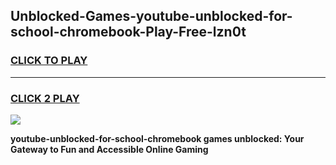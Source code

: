 
## Unblocked-Games-youtube-unblocked-for-school-chromebook-Play-Free-lzn0t
<h3>
<a href="https://premium76.site?title=youtube-unblocked-for-school-chromebook&ref=10A">CLICK TO PLAY</a></h3>
<hr>

<h3>
<a href="https://premium76.site?title=youtube-unblocked-for-school-chromebook&ref=10A">CLICK 2 PLAY</a>
  
</h3>

<a href="https://premium76.site?title=youtube-unblocked-for-school-chromebook&ref=10A"><img src="https://clearcache.store/games.png"></a>


**youtube-unblocked-for-school-chromebook games unblocked: Your Gateway to Fun and Accessible Online Gaming**
